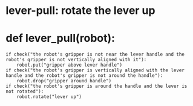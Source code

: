 # lever-pull: rotate the lever up
# def lever_pull(robot):
    if check("the robot's gripper is not near the lever handle and the robot's gripper is not vertically aligned with it"):
        robot.put("gripper above lever handle")
    if check("the robot's gripper is vertically aligned with the lever handle and the robot's gripper is not around the handle"):
        robot.drop("gripper around handle")
    if check("the robot's gripper is around the handle and the lever is not rotated"):
        robot.rotate("lever up")